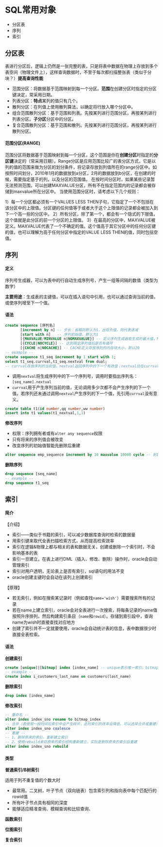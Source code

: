 # SQL常用对象
* 分区表
* 序列
* 索引
## 分区表

表进行分区后，逻辑上仍然是一张完整的表，只是将表中数据在物理上存放到多个表空间（物理文件上），这样查询数据时，不至于每次都扫描整张表（类似于分块？）**提高查询性能**

* 范围分区：将数据基于范围映射到每一个分区。**范围**在创建分区时指定的分区键决定，常采用日期。
* 列表分区：**特点**某列的值只有几个。
* 散列分区：在列值上使用散列算法，以确定将行放入哪个分区中。
* 组合范围散列分区：基于范围和列表。先按某列进行范围分区，再按某列进行列表分区。**子分区**分区中的分区。
* 复合范围散列分区：基于范围和散列。先按某列进行范围分区，再按某列进行散列分区。

 #### 范围分区(RANGE)

范围分区将数据基于范围映射到每一个分区，这个范围是你在**创建分区**时指定的**分区键**决定的（常采用日期）。Range分区是应用范围比较广的表分区方式，它是以列的值的范围来做为分区的划分条件，将记录存放到列值所在的range分区中。如按照时间划分，2010年1月的数据放到a分区，2月的数据放到b分区，在创建的时候，需要指定基于的列，以及分区的范围值。
在按时间分区时，如果某些记录暂无法预测范围，可以创建MAXVALUE分区，所有不在指定范围内的记录都会被存储到maxvalue所在分区中。
当使用范围分区时，请考虑以下几个规则：

1）每一个分区都必须有一个VALUES LESS THEN子句，它指定了一个不包括在该分区中的上限值。分区键的任何值等于或者大于这个上限值的记录都会被加入到下一个高一些的分区中。
2）所有分区，除了第一个，都会有一个隐式的下限值，这个值就是此分区的前一个分区的上限值。
3）在最高的分区中，MAXVALUE被定义。MAXVALUE代表了一个不确定的值。这个值高于其它分区中的任何分区键的值，也可以理解为高于任何分区中指定的VALUE LESS THEN的值，同时包括空值。

## 序列

#### 定义

序列号生成器，可以为表中的行自动生成序列号，产生一组等间隔的数值（类型为数字）

**主要用途**：生成表的主键值，可以在插入语句中引用，也可以通过查询当前的值，或使序列增至下一个值。

#### 语法

```sql
create sequence [序列名]
       [increment by n] -- 步长：省略则默认为1，出现负值，则代表递减
       [start with n]   -- 序列初始值，默认为1
       [{MAXVALUE/MINVALUE n|NOMAXVALUE}] -- 定义序列生成器能生成的最大值，NOMAXVALUE为默认选项，代表无最大值定义
       [{CYCLE|NOCYCLE}] -- 达到限定序列值后是否有循环
       [{CACHE n|NOCACHE}] -- CACHE定义存放序列的内存块大小，默认20
-- example --
create sequence t1_seq increment by 1 start with 1;
select t1_seq.currval,t1_seq.nextval from dual; 
-- currval存放序列的当前值，nextval返回序列中的下一个有效值；nextval应在currval之前指定

```

* 调用```nextval```将生成序列中的下一个序列号，调用时要指出序列名：```[seq_name].nextval```
*  ```currval```用于产生序列当前的值，无论调用多少次都不会产生序列的下一个值。若序列还未通过调用```nextval```产生序列的下一个值，先引用```currval```没有意义。

```sql
create table t1(id number,qq number,ww number)
insert into t1 values(t1_nextval,1,1)
```

**修改序列**

* 权限：序列拥有者或有```alter any sequence```权限
* 只有将来的序列值会被改变
* 改变序列的初始值智能先删除后重建

```sql
alter sequence emp_sequence increment by 10 maxvalue 10000 cycle -- 到10000后从头开始nocache
```

**删除序列**

```sql
drop sequence [seq_name]
-- example --
drop sequence t1_seq
```

## 索引

#### 简介

【介绍】

* 索引——类似于书籍的索引，可以减少数据库查询时检索的数据量
* 用索引键来取代全表扫描检索方式，从而提高检索效率
* 索引在逻辑&物理上都与相关的表和数据无关，创建或删除一个索引时，不会影响基本的表
* 索引一旦建立，在表上进行DML（插入、修改、删除）操作时，oracle会自动管理索引
* 索引对用户透明，无论表上是否有索引，sql语句的用法不变
* oracle创建主键时会自动在该列上创建索引

【原理】

* 若无索引，例如在搜索某记录时（例如查找```name='wish'```）需要搜索所有的记录
* 若在name上建立索引，oracle会对全表进行一次搜索，将每条记录的name值按照升序排列，然后构建索引条目（```name```和```rowid```）。存储到索引段中，查询name为wish时直接查找对应地方
* 创建了索引并不一定就要使用，oracle会自动统计表的信息，表中数据很少时直接全表检索。

#### 语法

**创建索引**

```sql
create [unique]|[bitmap] index [index_name] -- unique表示唯一索引，bitmap表示创建位图索引
-- example --
create index i_customers_last_name on customers(last_name)
```

**删除索引**

```sql
drop index [index_name]
```

**修改索引**

```sql
-- 重命名 --
alter index index_sno rename to bitmap_index
-- 合并（表使用一段时间后索引中会产生碎片，此时索引的效率会降低，可以选择合并或重建）--
alter index index_sno coalesce
-- 重建 --
-- 1、删除原来的索引，重新建立索引
-- 2、使用rebuild来将原来的索引结构重新建立，实际是删除原来的索引后重建
alter index index_sno rebuild
```

#### 类型

**普通索引/B树索引**

适用于列不重复值的个数大时

* 最常用。二叉树，叶子节点（双向链表）包含索引列和指向表中每个匹配行的rowid值
* 所有叶子节点具有相同的深度
* 能够适应精准查询、模糊查询和比较查询、



**函数索引**

**位图索引**

**复合索引**



